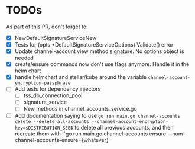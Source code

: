 # TODOs

As part of this PR, don't forget to:

- [x] NewDefaultSignatureServiceNew
- [x] Tests for (opts *DefaultSignatureServiceOptions) Validate() error
- [x] Update channel-account view method signature. No options object is needed
- [x] create/ensure commands now don't use flags anymore. Handle it in the helm chart
- [x] handle helmchart and stellar/kube around the variable `channel-account-encryption-passphrase`
- [ ] Add tests for dependency injectors
  - [ ] tss_db_connection_pool
  - [ ] signature_service
  - [ ] New methods in channel_accounts_service.go
- [ ] Add documentation saying to use `go run main.go channel-accounts delete --delete-all-accounts --channel-account-encryption-key=$DISTRIBUTION_SEED` to delete all previous accounts, and then recreate them with ``go run main.go channel-accounts ensure --num-channel-accounts-ensure={whatever}`
